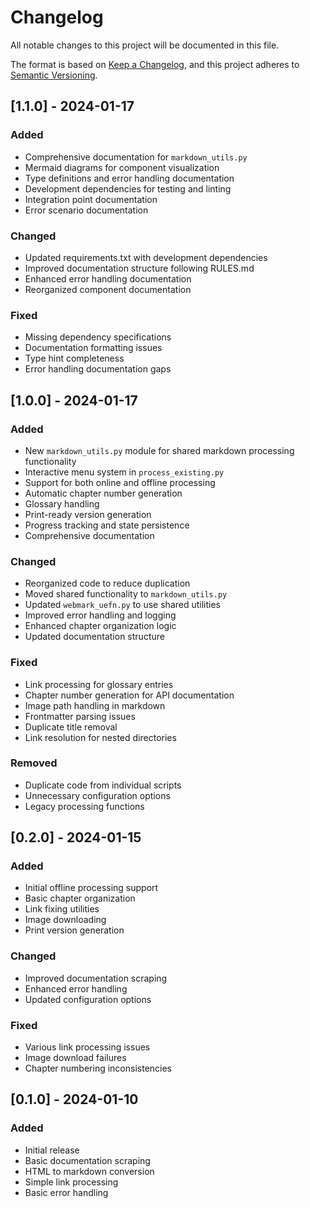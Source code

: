 # Changelog

All notable changes to this project will be documented in this file.

The format is based on [Keep a Changelog](https://keepachangelog.com/en/1.0.0/),
and this project adheres to [Semantic Versioning](https://semver.org/spec/v2.0.0.html).

## [1.1.0] - 2024-01-17

### Added
- Comprehensive documentation for `markdown_utils.py`
- Mermaid diagrams for component visualization
- Type definitions and error handling documentation
- Development dependencies for testing and linting
- Integration point documentation
- Error scenario documentation

### Changed
- Updated requirements.txt with development dependencies
- Improved documentation structure following RULES.md
- Enhanced error handling documentation
- Reorganized component documentation

### Fixed
- Missing dependency specifications
- Documentation formatting issues
- Type hint completeness
- Error handling documentation gaps

## [1.0.0] - 2024-01-17

### Added
- New `markdown_utils.py` module for shared markdown processing functionality
- Interactive menu system in `process_existing.py`
- Support for both online and offline processing
- Automatic chapter number generation
- Glossary handling
- Print-ready version generation
- Progress tracking and state persistence
- Comprehensive documentation

### Changed
- Reorganized code to reduce duplication
- Moved shared functionality to `markdown_utils.py`
- Updated `webmark_uefn.py` to use shared utilities
- Improved error handling and logging
- Enhanced chapter organization logic
- Updated documentation structure

### Fixed
- Link processing for glossary entries
- Chapter number generation for API documentation
- Image path handling in markdown
- Frontmatter parsing issues
- Duplicate title removal
- Link resolution for nested directories

### Removed
- Duplicate code from individual scripts
- Unnecessary configuration options
- Legacy processing functions

## [0.2.0] - 2024-01-15

### Added
- Initial offline processing support
- Basic chapter organization
- Link fixing utilities
- Image downloading
- Print version generation

### Changed
- Improved documentation scraping
- Enhanced error handling
- Updated configuration options

### Fixed
- Various link processing issues
- Image download failures
- Chapter numbering inconsistencies

## [0.1.0] - 2024-01-10

### Added
- Initial release
- Basic documentation scraping
- HTML to markdown conversion
- Simple link processing
- Basic error handling